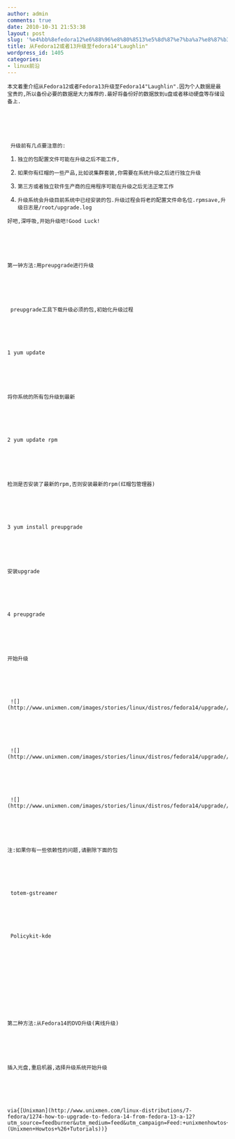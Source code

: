 ```yaml
---
author: admin
comments: true
date: 2010-10-31 21:53:38
layout: post
slug: '%e4%bb%8efedora12%e6%88%96%e8%80%8513%e5%8d%87%e7%ba%a7%e8%87%b3fedora14laughlin'
title: 从Fedora12或者13升级至fedora14"Laughlin"
wordpress_id: 1405
categories:
- linux前沿
---
```



	本文着重介绍从Fedora12或者Fedora13升级至Fedora14"Laughlin".因为个人数据是最 宝贵的,所以备份必要的数据是大力推荐的.最好将备份好的数据放到u盘或者移动硬盘等存储设备上.






	 升级前有几点要注意的:






	
  1. 
		 独立的包配置文件可能在升级之后不能工作,
	

	
  2. 
		 如果你有红帽的一些产品,比如说集群套装,你需要在系统升级之后进行独立升级
	

	
  3. 
		 第三方或者独立软件生产商的应用程序可能在升级之后无法正常工作
	

	
  4. 
		 升级系统会升级目前系统中已经安装的包.升级过程会将老的配置文件命名位.rpmsave,升级日志是/root/upgrade.log
	





	好吧,深呼吸,开始升级吧!Good Luck!






	第一钟方法:用preupgrade进行升级






	 preupgrade工具下载升级必须的包,初始化升级过程






	1 yum update 






	将你系统的所有包升级到最新






	2 yum update rpm






	检测是否安装了最新的rpm,否则安装最新的rpm(红帽包管理器)






	3 yum install preupgrade






	安装upgrade






	4 preupgrade






	开始升级






	 ![](http://www.unixmen.com/images/stories/linux/distros/fedora14/upgrade//fed14up.png)






	 ![](http://www.unixmen.com/images/stories/linux/distros/fedora14/upgrade//fed14up2.png)






	 ![](http://www.unixmen.com/images/stories/linux/distros/fedora14/upgrade//fed14up3.png)






	注:如果你有一些依赖性的问题,请删除下面的包






	 totem-gstreamer






	 Policykit-kde






	 






	第二种方法:从Fedora14的DVD升级(离线升级)






	插入光盘,重启机器,选择升级系统开始升级






	via{[Unixman](http://www.unixmen.com/linux-distributions/7-fedora/1274-how-to-upgrade-to-fedora-14-from-fedora-13-a-12?utm_source=feedburner&utm_medium=feed&utm_campaign=Feed:+unixmenhowtos+(Unixmen+Howtos+%26+Tutorials))}




